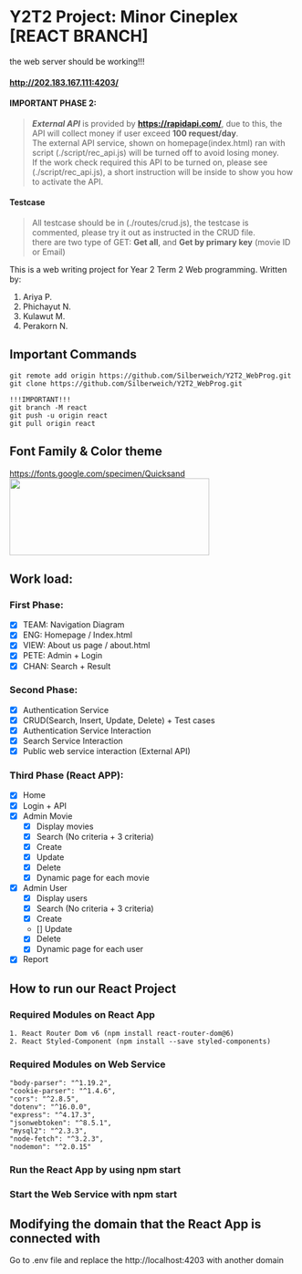# Y2T2 Project: Minor Cineplex [REACT BRANCH]
the web server should be working!!!  
#### http://202.183.167.111:4203/

#### IMPORTANT PHASE 2:
> ***External API*** is provided by **https://rapidapi.com/**, due to this, the API will collect money if user exceed **100 request/day**.     
> The external API service, shown on homepage(index.html) ran with script (./script/rec_api.js) will be turned off to avoid losing money.    
> If the work check required this API to be turned on, please see (./script/rec_api.js), a short instruction will be inside to show you how to activate the API.  
#### Testcase
> All testcase should be in (./routes/crud.js), the testcase is commented, please try it out as instructed in the CRUD file.  
> there are two type of GET: **Get all**, and **Get by primary key** (movie ID or Email)  

This is a web writing project for Year 2 Term 2 Web programming. Written by:
1. Ariya P. 
2. Phichayut N.
3. Kulawut M.
4. Perakorn N.
## Important Commands 
```
git remote add origin https://github.com/Silberweich/Y2T2_WebProg.git
git clone https://github.com/Silberweich/Y2T2_WebProg.git

!!!IMPORTANT!!!
git branch -M react
git push -u origin react
git pull origin react
```
## Font Family & Color theme
https://fonts.google.com/specimen/Quicksand    
<img src="https://imgur.com/4VkTE4p.png" width="350" height="135">  

## Work load:
### First Phase:
- [x] TEAM: Navigation Diagram
- [x] ENG: Homepage / Index.html
- [x] VIEW: About us page / about.html
- [x] PETE: Admin + Login
- [x] CHAN: Search + Result
### Second Phase:
- [x] Authentication Service 
- [x] CRUD(Search, Insert, Update, Delete) + Test cases
- [x] Authentication Service Interaction
- [x] Search Service Interaction
- [x] Public web service interaction (External API)
### Third Phase (React APP):
- [x] Home
- [x] Login + API
- [x] Admin Movie
    - [x] Display movies
    - [x] Search (No criteria + 3 criteria)
    - [x] Create
    - [x] Update
    - [x] Delete
    - [x] Dynamic page for each movie
- [x] Admin User
    - [x] Display users
    - [x] Search (No criteria + 3 criteria)
    - [x] Create
    - [] Update
    - [x] Delete
    - [x] Dynamic page for each user
- [x] Report

## How to run our React Project
### Required Modules on React App
    1. React Router Dom v6 (npm install react-router-dom@6)
    2. React Styled-Component (npm install --save styled-components)

### Required Modules on Web Service
    "body-parser": "^1.19.2",
    "cookie-parser": "^1.4.6",
    "cors": "^2.8.5",
    "dotenv": "^16.0.0",
    "express": "^4.17.3",
    "jsonwebtoken": "^8.5.1",
    "mysql2": "^2.3.3",
    "node-fetch": "^3.2.3",
    "nodemon": "^2.0.15"

### Run the <b>React App</b> by using <b>npm start</b>
### Start the <b>Web Service</b> with <b>npm start</b>

## Modifying the domain that the React App is connected with
Go to .env file and replace the http://localhost:4203 with another domain